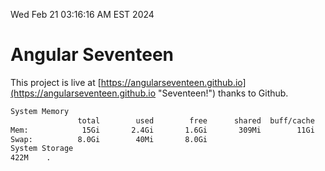 Wed Feb 21 03:16:16 AM EST 2024

# Angular Seventeen


This project is live at [https://angularseventeen.github.io](https://angularseventeen.github.io "Seventeen!") thanks to Github.

```bash
System Memory
               total        used        free      shared  buff/cache   available
Mem:            15Gi       2.4Gi       1.6Gi       309Mi        11Gi        12Gi
Swap:          8.0Gi        40Mi       8.0Gi
System Storage
422M	.
```
```bash
